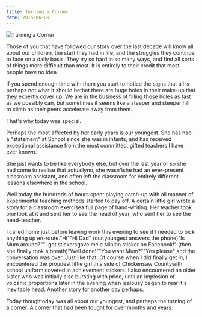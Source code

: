 ```yaml
---
title: Turning a Corner
date: 2015-06-09
---
```


![Turning a Corner](https://source.unsplash.com/y7GlIdTUOvo/1600x900)

Those of you that have followed our story over the last decade will know all about our children, the start they had in life, and the struggles they continue to face on a daily basis. They try so hard in so many ways, and find all sorts of things more difficult than most. It is entirely to their credit that most people have no idea.

If you spend enough time with them you start to notice the signs that all is perhaps not what it should bethat there are huge holes in their make-up that they expertly cover up. We are in the business of filling those holes as fast as we possibly can, but sometimes it seems like a steeper and steeper hill to climb as their peers accelerate away from them.

That's why today was special.

Perhaps the most affected by her early years is our youngest. She has had a "statement" at School since she was in infants, and has received exceptional assistance from the most committed, gifted teachers I have ever known.

She just wants to be like everybody else, but over the last year or so she had come to realise that actuallyno, she wasn'tshe had an ever-present classroom assistant, and often left the classroom for entirely different lessons elsewhere in the school.

Well today the hundreds of hours spent playing catch-up with all manner of experimental teaching methods started to pay off. A certain little girl wrote a story for a classroom exercisea full page of hand-writing. Her teacher took one look at it and sent her to see the head of year, who sent her to see the head-teacher.

I called home just before leaving work this evening to see if I needed to pick anything up en-route."Hi""Hi Dad" (our youngest answers the phone)"Is Mum around?""I got stickersgave me a Minion sticker on Facebook!" (then she finally took a breath)"Well done!""You want Mum?""Yes please" and the conversation was over. Just like that. Of course when I did finally get in, I encountered the proudest little girl this side of Chickensaw Countywith school uniform covered in achievement stickers. I also encountered an older sister who was initially also bursting with pride, until an implosion of volcanic proportions later in the evening when jealousy began to rear it's inevitable head. Another story for another day perhaps.

Today thoughtoday was all about our youngest, and perhaps the turning of a corner. A corner that had been fought for over months and years.